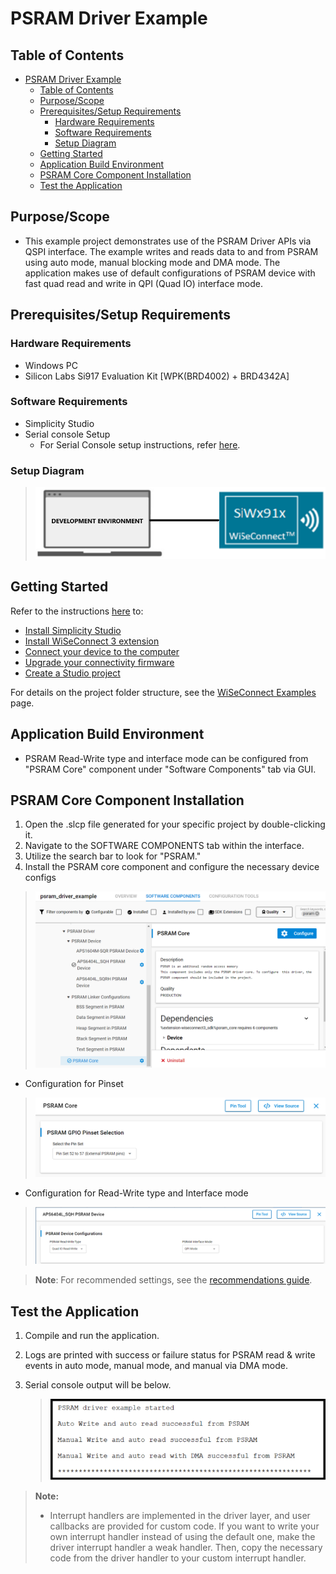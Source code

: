 # PSRAM Driver Example

## Table of Contents

- [PSRAM Driver Example](#psram-driver-example)
  - [Table of Contents](#table-of-contents)
  - [Purpose/Scope](#purposescope)
  - [Prerequisites/Setup Requirements](#prerequisitessetup-requirements)
    - [Hardware Requirements](#hardware-requirements)
    - [Software Requirements](#software-requirements)
    - [Setup Diagram](#setup-diagram)
  - [Getting Started](#getting-started)
  - [Application Build Environment](#application-build-environment)
  - [PSRAM Core Component Installation](#psram-core-component-installation)
  - [Test the Application](#test-the-application)

## Purpose/Scope

- This example project demonstrates use of the PSRAM Driver APIs via QSPI interface. The example writes and reads data to and from PSRAM using auto mode, manual blocking mode and DMA mode. The application makes use of default configurations of PSRAM device with fast quad read and write in QPI (Quad IO) interface mode.

## Prerequisites/Setup Requirements

### Hardware Requirements

- Windows PC
- Silicon Labs Si917 Evaluation Kit [WPK(BRD4002) + BRD4342A]

### Software Requirements

- Simplicity Studio
- Serial console Setup
  - For Serial Console setup instructions, refer [here](https://docs.silabs.com/wiseconnect/latest/wiseconnect-developers-guide-developing-for-silabs-hosts/#console-input-and-output).

### Setup Diagram

> ![Figure: setupdiagram](resources/readme/setupdiagram.png)

## Getting Started

Refer to the instructions [here](https://docs.silabs.com/wiseconnect/latest/wiseconnect-getting-started/) to:

- [Install Simplicity Studio](https://docs.silabs.com/wiseconnect/latest/wiseconnect-developers-guide-developing-for-silabs-hosts/#install-simplicity-studio)
- [Install WiSeConnect 3 extension](https://docs.silabs.com/wiseconnect/latest/wiseconnect-developers-guide-developing-for-silabs-hosts/#install-the-wi-se-connect-3-extension)
- [Connect your device to the computer](https://docs.silabs.com/wiseconnect/latest/wiseconnect-developers-guide-developing-for-silabs-hosts/#connect-si-wx91x-to-computer)
- [Upgrade your connectivity firmware ](https://docs.silabs.com/wiseconnect/latest/wiseconnect-developers-guide-developing-for-silabs-hosts/#update-si-wx91x-connectivity-firmware)
- [Create a Studio project ](https://docs.silabs.com/wiseconnect/latest/wiseconnect-developers-guide-developing-for-silabs-hosts/#create-a-project)

For details on the project folder structure, see the [WiSeConnect Examples](https://docs.silabs.com/wiseconnect/latest/wiseconnect-examples/#example-folder-structure) page.

## Application Build Environment

- PSRAM Read-Write type and interface mode can be configured from "PSRAM Core" component under "Software Components" tab via GUI.

## PSRAM Core Component Installation

1. Open the .slcp file generated for your specific project by double-clicking it.
2. Navigate to the SOFTWARE COMPONENTS tab within the interface.
3. Utilize the search bar to look for "PSRAM."
4. Install the PSRAM core component and configure the necessary device configs

> ![Figure: Core Component Installation](resources/readme/core_component.png)
- Configuration for Pinset
> ![Figure: PSRAM Pin Configuration](resources/readme/pin_configs.png)
- Configuration for Read-Write type and Interface mode
> ![Figure: PSRAM Device Configuration](resources/readme/device_config.png)
  
> **Note**: For recommended settings, see the [recommendations guide](https://docs.silabs.com/wiseconnect/latest/wiseconnect-developers-guide-prog-recommended-settings/).

## Test the Application

1. Compile and run the application.
2. Logs are printed with success or failure status for PSRAM read & write events in auto mode, manual mode, and manual via DMA mode.
3. Serial console output will be below.

    > ![Figure: outputConsole_PSRAM_DRIVER_Example](resources/readme/outputConsole_PSRAM_DRIVER_Example.png)



> **Note:**
>
> - Interrupt handlers are implemented in the driver layer, and user callbacks are provided for custom code. If you want to write your own interrupt handler instead of using the default one, make the driver interrupt handler a weak handler. Then, copy the necessary code from the driver handler to your custom interrupt handler.
